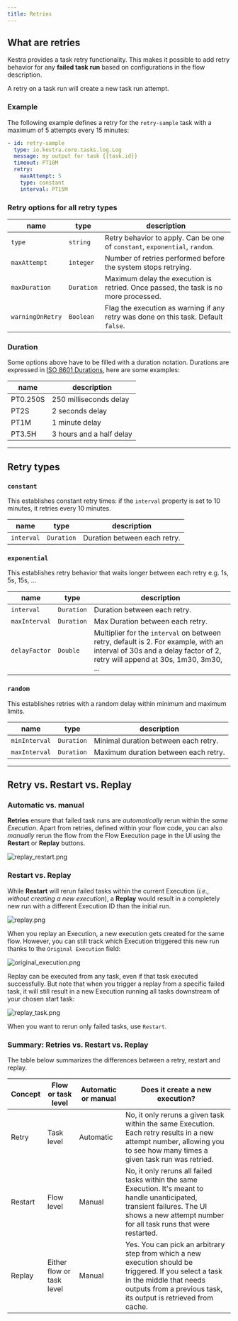 ```yaml
---
title: Retries
---
```


## What are retries

Kestra provides a task retry functionality. This makes it possible to add retry behavior for any **failed task run** based on configurations in the flow description.

A retry on a task run will create a new task run attempt.

### Example

The following example defines a retry for the `retry-sample` task with a maximum of 5 attempts every 15 minutes:

```yaml
- id: retry-sample
  type: io.kestra.core.tasks.log.Log
  message: my output for task {{task.id}}
  timeout: PT10M
  retry:
    maxAttempt: 5
    type: constant
    interval: PT15M
```

### Retry options for all retry types

| name | type | description |
| ---------- | ----------- | ----------- |
|`type`|`string`|Retry behavior to apply. Can be one of `constant`, `exponential`, `random`.|
|`maxAttempt`|`integer`|Number of retries performed before the system stops retrying.|
|`maxDuration`|`Duration`|Maximum delay the execution is retried. Once passed, the task is no more processed.|
|`warningOnRetry`|`Boolean`|Flag the execution as warning if any retry was done on this task. Default `false`.|

### Duration

Some options above have to be filled with a duration notation.
Durations are expressed in [ISO 8601 Durations](https://en.wikipedia.org/wiki/ISO_8601#Durations), here are some examples:

| name | description |
| ---------- | ----------- |
|PT0.250S|250 milliseconds delay|
|PT2S|2 seconds delay|
|PT1M|1 minute delay|
|PT3.5H|3 hours and a half delay|

---

## Retry types


### `constant`
This establishes constant retry times: if the `interval` property is set to 10 minutes, it retries every 10 minutes.

| name | type | description |
| ---------- | ----------- | ----------- |
|`interval`|`Duration`|Duration between each retry.|

### `exponential`
This establishes retry behavior that waits longer between each retry e.g. 1s, 5s, 15s, ...

| name | type | description |
| ---------- | ----------- | ----------- |
|`interval`|`Duration`|Duration between each retry.|
|`maxInterval`|`Duration`|Max Duration between each retry.|
|`delayFactor`|`Double`|Multiplier for the `interval` on between retry, default is 2. For example, with an interval of 30s and a delay factor of 2, retry will append at 30s, 1m30, 3m30, ... |

### `random`
This establishes retries with a random delay within minimum and maximum limits.

| name | type | description |
| ---------- | ----------- | ----------- |
|`minInterval`|`Duration`|Minimal duration between each retry.|
|`maxInterval`|`Duration`|Maximum duration between each retry.|

---

## Retry vs. Restart vs. Replay

### Automatic vs. manual
**Retries** ensure that failed task runs are *automatically* rerun within the *same Execution*. Apart from retries, defined within your flow code, you can also *manually* rerun the flow from the Flow Execution page in the UI using the **Restart** or **Replay** buttons.

![replay_restart.png](/docs/developer-guide/failure/replay_restart.png)

### Restart vs. Replay
While **Restart** will rerun failed tasks within the current Execution (*i.e., without creating a new execution*), a **Replay** would result in a completely new run with a different Execution ID than the initial run.

![replay.png](/docs/developer-guide/failure/replay.png)

When you replay an Execution, a new execution gets created for the same flow. However, you can still track which Execution triggered this new run thanks to the `Original Execution` field:

![original_execution.png](/docs/developer-guide/failure/original_execution.png)

Replay can be executed from any task, even if that task executed successfully.
But note that when you trigger a replay from a specific failed task, it will still result in a new Execution running all tasks downstream of your chosen start task:

![replay_task.png](/docs/developer-guide/failure/replay_task.png)

When you want to rerun only failed tasks, use `Restart`.


### Summary: Retries vs. Restart vs. Replay

The table below summarizes the differences between a retry, restart and replay.

| Concept | Flow or task level | Automatic or manual | Does it create a new execution? |
| --- | --- | --- | --- |
| Retry | Task level | Automatic | No, it only reruns a given task within the same Execution. Each retry results in a new attempt number, allowing you to see how many times a given task run was retried. |
| Restart | Flow level | Manual | No, it only reruns all failed tasks within the same Execution. It's meant to handle unanticipated, transient failures. The UI shows a new attempt number for all task runs that were restarted. |
| Replay | Either flow or task level | Manual | Yes. You can pick an arbitrary step from which a new execution should be triggered. If you select a task in the middle that needs outputs from a previous task, its output is retrieved from cache. |

